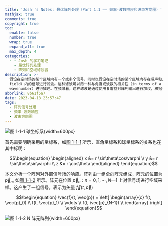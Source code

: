 ```yaml
---
title: 'Josh''s Notes: 最优阵列处理（Part 1.1 —— 频率-波数响应和波束方向图）'
mathjax: true
comments: true
copyright: true
toc:
  enable: false
  number: true
  wrap: true
  expand_all: true
  max_depth: 4
categories:
  - - Josh 的学习笔记
    - 最优阵列处理
    - 阵列和空域滤波器
description: >-
  假设在空时场的某个区域内有一个或多个信号，同时也假设在空时场的某个区域内存在噪声和/或干扰。在我们所感兴趣的一些应用中，这些区域是部分重叠的。阵列可以利用信号的空域特征，对空时场域（space-time
  field）内的信号进行滤波。这种滤波可以用一种与角度或波数的相关性（in terms of a dependence upon angle or
  wavenumber）进行描述。在频域看，这种滤波是通过使用复增益对阵列输出进行加权，根据信号的空域相关性对信号进行增强或抑制来实现的。通常我们对空时场进行空域滤波的目的是：使得从一个（或一组）特定角度到来的信号通过有效的组合得到增强，抑制从其他角度到来的噪声或干扰。
abbrlink: 8b61f5a7
date: 2023-04-18 23:57:47
tags:
  - 阵列信号处理
  - 频率-波数响应
  - 波束方向图
---
```


<a id="fig.1-1-1"></a>

![图 1-1-1 球坐标系](https://josh-blog-1257563604.cos.ap-beijing.myqcloud.com/img/2023-04-18-josh-oap-part-1-1/2023-04-18-josh-oap-part-1-1-010-SphericalCoordinareSystem.png!sign){width=600px}

首先需要明确采用的坐标系，如[图 1-1-1](#fig.1-1-1) 所示，直角坐标系和球坐标系的关系也在其中标明：

$$\begin{equation}
\begin{aligned}
x &= r \sin\theta\cos\varphi \\
y &= r \sin\theta\sin\varphi \\
z &= r \cos\theta
\end{aligned}
\end{equation}$$

本文分析一个阵列对外部信号场的响应。阵列由一组全向阵元组成，阵元的位置为 $\vec{p}_n$,
如[图 1-1-2](#fig.1-1-2) 所示。阵元在位置 $\vec{p}_n : n = 0, 1, \cdots, N — 1$ 上对信号场进行空域采样。这产生了一组信号，表示为矢量 $\vec{f}(t, \vec{p})$

$$\begin{equation}
\vec{f}(t, \vec{p}) = \left[
  \begin{array}{c}
    f(t, \vec{p}_0) \\
    f(t, \vec{p}_1) \\
    \vdots \\
    f(t, \vec{p}_{N-1}) \\
  \end{array}
\right]
\end{equation}$$

<a id="fig.1-1-2"></a>

![图 1-1-2  $N$ 阵元阵列](https://josh-blog-1257563604.cos.ap-beijing.myqcloud.com/img/2023-04-18-josh-oap-part-1-1/2023-04-18-josh-oap-part-1-1-020-NElementArray.png!sign){width=600px}
